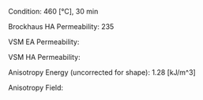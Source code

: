 Condition: 460 [°C], 30 min

Brockhaus HA Permeability: 235

VSM EA Permeability:

VSM HA Permeability:

Anisotropy Energy (uncorrected for shape): 1.28 [kJ/m^3]

Anisotropy Field:
